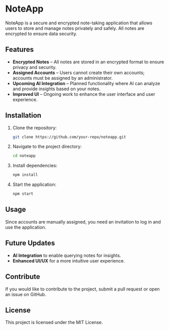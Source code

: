 # NoteApp

NoteApp is a secure and encrypted note-taking application that allows users to store and manage notes privately and safely. All notes are encrypted to ensure data security.

## Features

- **Encrypted Notes** – All notes are stored in an encrypted format to ensure privacy and security.
- **Assigned Accounts** – Users cannot create their own accounts; accounts must be assigned by an administrator.
- **Upcoming AI Integration** – Planned functionality where AI can analyze and provide insights based on your notes.
- **Improved UI** – Ongoing work to enhance the user interface and user experience.

## Installation

1. Clone the repository:
   ```sh
   git clone https://github.com/your-repo/noteapp.git
   ```
2. Navigate to the project directory:
   ```sh
   cd noteapp
   ```
3. Install dependencies:
   ```sh
   npm install
   ```
4. Start the application:
   ```sh
   npm start
   ```

## Usage
Since accounts are manually assigned, you need an invitation to log in and use the application.

## Future Updates

- **AI Integration** to enable querying notes for insights.
- **Enhanced UI/UX** for a more intuitive user experience.

## Contribute

If you would like to contribute to the project, submit a pull request or open an issue on GitHub.

## License

This project is licensed under the MIT License.
